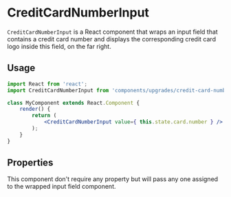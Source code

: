# CreditCardNumberInput

`CreditCardNumberInput` is a React component that wraps an input field that contains a credit card number and displays the corresponding credit card logo inside this field, on the far right.

## Usage

```jsx
import React from 'react';
import CreditCardNumberInput from 'components/upgrades/credit-card-number-input';

class MyComponent extends React.Component {
	render() {
		return (
			<CreditCardNumberInput value={ this.state.card.number } />
		);
	}
}
```

## Properties

This component don't require any property but will pass any one assigned to the wrapped input field component.
